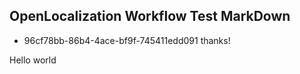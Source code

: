 ## OpenLocalization Workflow Test MarkDown
* 96cf78bb-86b4-4ace-bf9f-745411edd091 
thanks!

Hello world